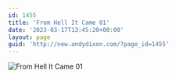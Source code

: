 ```yaml
---
id: 1455
title: 'From Hell It Came 01'
date: '2023-03-17T13:45:20+00:00'
layout: page
guid: 'http://new.andydixon.com/?page_id=1455'
---
```


![From Hell It Came 01](https://i0.wp.com/assets.g8x2.ldn.idrivee2-23.com/posters/From%20Hell%20It%20Came%2001%200.jpg?w=1200&ssl=1 "From Hell It Came 01")